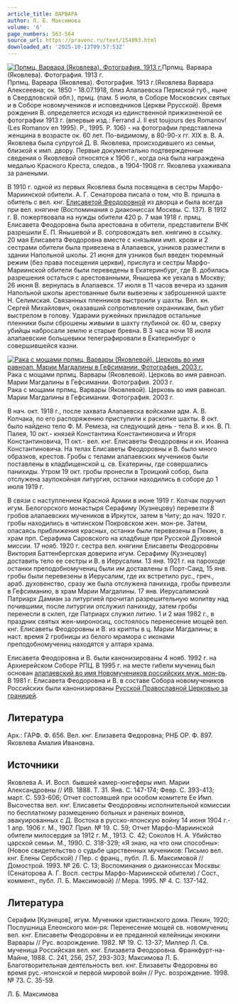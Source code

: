 ```yaml
---
article_title: ВАРВАРА
author: Л. Б. Максимова
volume: '6'
page_numbers: 563-564
source_url: https://pravenc.ru/text/154093.html
downloaded_at: '2025-10-13T09:57:53Z'
---
```


[![Прпмц. Варвара (Яковлева). Фотография. 1913 г.](https://pravenc.ru/data/607/461/1234/i200.jpg "Кликните для увеличения картинки")](https://pravenc.ru/data/607/461/1234/i400.jpg)Прпмц. Варвара (Яковлева). Фотография. 1913 г.  
Прпмц. Варвара (Яковлева). Фотография. 1913 г.(Яковлева Варвара Алексеевна; ок. 1850 - 18.07.1918, близ Алапаевска Пермской губ., ныне в Свердловской обл.), прмц. (пам. 5 июля, в Соборе Московских святых и в Соборе новомучеников и исповедников Церкви Ррусской). Время рождения В. определяется исходя из единственной прижизненной ее фотографии 1913 г. (впервые изд.: Ferrand J. Il est toujours des Romanov! (Les Romanov en 1995). P., 1995. P. 106) - на фотографии представлена женщина в возрасте ок. 60 лет. По-видимому, в 80-90-х гг. XIX в. В. А. Яковлева была супругой Д. В. Яковлева, происходившего из семьи, близкой к имп. двору. Первые документально подтвержденные сведения о Яковлевой относятся к 1906 г., когда она была награждена медалью Красного Креста, следов., в 1904-1908 гг. Яковлева ухаживала за ранеными.

В 1910 г. одной из первых Яковлева была посвящена в сестры Марфо-Мариинской обители. А. Г. Сенаторова писала о том, что В. пришла в обитель с вел. кнг. [Елисаветой Феодоровной](<https://pravenc.ru/text/Елисаветой Феодоровной.html>) из дворца и была всегда при вел. княгине (Воспоминания о диакониссах Москвы. С. 137). В 1912 г. В. пожертвовала на нужды обители 420 р. 7 мая 1918 г. прмц. Елисавета Феодоровна была арестована в обители, представители ВЧК разрешили Е. П. Янышевой и В. сопровождать вел. княгиню в ссылку. 20 мая Елисавета Феодоровна вместе с князьями имп. крови и 2 сестрами обители была привезена в Алапаевск, узников разместили в здании Напольной школы. 21 июня для узников был введен тюремный режим (без права посещения церкви), прислуга и сестры Марфо-Мариинской обители были переведены в Екатеринбург, где В. добилась разрешения остаться с арестованными, Янышева же уехала в Москву; 26 июня В. вернулась в Алапаевск. 17 июля в 11 часов вечера из здания Напольной школы арестованные были вывезены к заброшенной шахте Н. Селимская. Связанных пленников выстроили у шахты. Вел. кн. Сергей Михайлович, оказавший сопротивление охранникам, был убит выстрелом в голову. Ударами ружейных прикладов остальные пленники были сброшены живыми в шахту глубиной ок. 60 м, сверху убийцы набросали землю и старые бревна. В 3 часа ночи 18 июля алапаевские большевики телеграфировали в Екатеринбург о совершившейся казни.

[![Рака с мощами прпмц. Варвары (Яковлевой). Церковь во имя равноап. Марии Магдалины в Гефсимании. Фотография. 2003 г.](https://pravenc.ru/data/650/461/1234/i200.jpg "Кликните для увеличения картинки")](https://pravenc.ru/data/650/461/1234/i400.jpg)Рака с мощами прпмц. Варвары (Яковлевой). Церковь во имя равноап. Марии Магдалины в Гефсимании. Фотография. 2003 г.  
Рака с мощами прпмц. Варвары (Яковлевой). Церковь во имя равноап. Марии Магдалины в Гефсимании. Фотография. 2003 г.

В нач. окт. 1918 г., после захвата Алапаевска войсками адм. А. В. Колчака, по его распоряжению приступили к раскопке шахты. 8 окт. было найдено тело Ф. М. Ремеза, на следующий день - тела В. и кн. В. П. Палея, 10 окт.- князей Константина Константиновича и Игоря Константиновича, 11 окт.- вел. кнг. Елисаветы Феодоровны и кн. Иоанна Константиновича. На телах Елисаветы Феодоровны и В. было много образков, крестов. Гробы с телами алапаевских мучеников были поставлены в кладбищенской ц. св. Екатерины, где совершались панихиды. Утром 19 окт. гробы пронесли в Троицкий собор, была отслужена заупокойная литургия, останки находились в соборе до 1 июля 1919 г.

В связи с наступлением Красной Армии в июне 1919 г. Колчак поручил игум. Белогорского монастыря Серафиму (Кузнецову) перевезти 8 гробов алапаевских мучеников в Иркутск, затем в Читу; до нач. 1920 г. гробы находились в читинском Покровском жен. мон-ре. Затем, опасаясь приближения красных, останки были перевезены в Пекин, в храм прп. Серафима Саровского на кладбище при Русской Духовной миссии. 17 нояб. 1920 г. сестра вел. княгини Елисаветы Феодоровны Виктория Баттенбергская доверила игум. Серафиму (Кузнецову) доставить тело ее сестры и В. в Иерусалим. 13 янв. 1921 г. на пароходе останки преподобномучениц были им доставлены в Порт-Саид, 15 янв. гробы были перевезены в Иерусалим, где их встретило рус., греч., араб. духовенство, сразу же была отслужена панихида, гробы привезли в Гефсиманию, в храм Марии Магдалины. 17 янв. Иерусалимский Патриарх Дамиан за литургией прочитал разрешительную молитву над почившими, после литургии отслужил панихиду, затем гробы перенесли в склеп, где Патриарх служил литию. 1 и 2 мая 1982 г., в праздник святых жен-мироносиц, состоялось перенесение мощей вел. кнг. Елисаветы Феодоровны и В. из крипты в ц. Марии Магдалины; в наст. время 2 гробницы из белого мрамора с иконами преподобномучениц находятся у алтаря храма.

Елисавета Феодоровна и В. были канонизированы 4 нояб. 1992 г. на Архиерейском Соборе РПЦ. В 1995 г. на месте гибели мучениц был основан [алапаевский во имя Новомучеников российских муж. мон-рь](<https://pravenc.ru/text/алапаевский во имя Новомучеников российских муж  мон-рь.html>). В 1981 г. Елисавета Феодоровна и В. в составе Собора новомучеников Российских были канонизированы [Русской Православной Церковью за границей](<https://pravenc.ru/text/Русской Православной Церковью за границей.html>).

## Литература

Арх.: ГАРФ. Ф. 656. Вел. кнг. Елизавета Федоровна; РНБ ОР. Ф. 897. Яковлева Амалия Ивановна.

## Источники

Яковлева А. И. Восп. бывшей камер-юнгеферы имп. Марии Александровны // ИВ. 1888. Т. 31. Янв. С. 147-174; Февр. С. 393-413; март. С. 593-606; Отчет состоявшей при особом комитете Ее Имп. Высочества вел. кнг. Елисаветы Феодоровны исполнительной комиссии по бесплатному размещению больных и раненых воинов, эвакуированных с Д. Востока в русско-японскую войну 14 июня 1904 г.- 1 апр. 1906 г. М., 1907. Прил. № 19. С. 59; Отчет Марфо-Мариинской обители милосердия за 1912 г. М., 1913. С. 42; Соколов Н. А. Убийство царской семьи. М., 1990. С. 318-329; «Я знаю, на что они способны»: (Новое свидетельство о судьбе царственных мучеников: Письмо вел. кнг. Елены Сербской) / Пер. с франц., публ. Л. Б. Максимовой // Домострой. 1993. № 26. С. 13; Воспоминания о диакониссах Москвы: (Сенаторова А. Г. Восп. сестры Марфо-Мариинской обители) / Сост., коммент., публ. Л. Б. Максимовой) // Мера. 1995. № 4. С. 137-142.

## Литература

Серафим [Кузнецов], игум. Мученики христианского дома. Пекин, 1920; Послушница Елеонского мон-ря: Перенесение мощей св. новомучениц вел. кнг. Елисаветы Феодоровны и ее преданной келейницы инокини Варвары // Рус. возрождение. 1982. № 19. С. 13-37; Миллер Л. Св. мученица Российская вел. кнг. Елизавета Феодоровна. Франкфурт-на-Майне, 1988. С. 241, 256, 257, 293-303; Максимова Л. Б. Благотворительная деятельность вел. кнг. Елизаветы Федоровны во время рус.-японской и первой мировой войн // Рус. возрождение. 1998. № 73. С. 35-59.

Л. Б. Максимова
